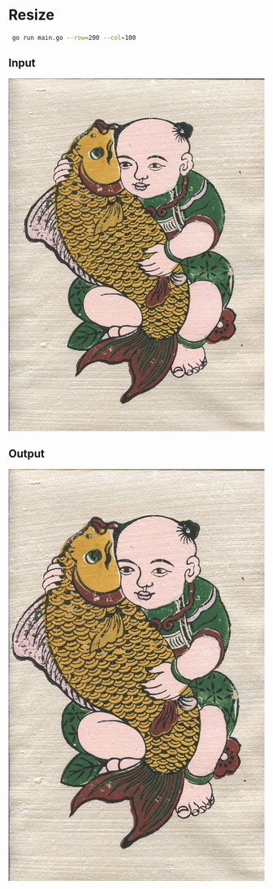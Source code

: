 # Resize

```bash
 go run main.go --row=200 --col=100 
```

## Input
![Input](cachep.jpg)

## Output
![Output](out.jpg?ver=1)